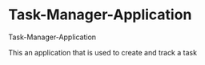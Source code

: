 # Task-Manager-Application

Task-Manager-Application

This an application that is used to create and track a task
